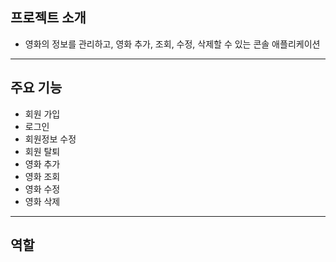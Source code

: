 ## **프로젝트 소개**
- 영화의 정보를 관리하고, 영화 추가, 조회, 수정, 삭제할 수 있는 콘솔 애플리케이션
---------------------

## **주요 기능**
- 회원 가입
- 로그인
- 회원정보 수정
- 회원 탈퇴
- 영화 추가
- 영화 조회
- 영화 수정
- 영화 삭제

---------------------  
## **역할**
